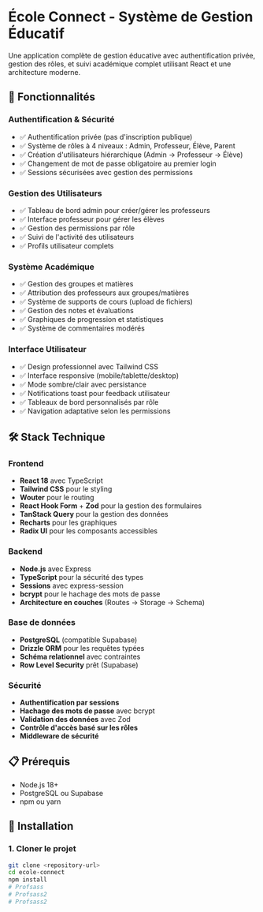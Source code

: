 # École Connect - Système de Gestion Éducatif

Une application complète de gestion éducative avec authentification privée, gestion des rôles, et suivi académique complet utilisant React et une architecture moderne.

## 🚀 Fonctionnalités

### Authentification & Sécurité
- ✅ Authentification privée (pas d'inscription publique)
- ✅ Système de rôles à 4 niveaux : Admin, Professeur, Élève, Parent
- ✅ Création d'utilisateurs hiérarchique (Admin → Professeur → Élève)
- ✅ Changement de mot de passe obligatoire au premier login
- ✅ Sessions sécurisées avec gestion des permissions

### Gestion des Utilisateurs
- ✅ Tableau de bord admin pour créer/gérer les professeurs
- ✅ Interface professeur pour gérer les élèves
- ✅ Gestion des permissions par rôle
- ✅ Suivi de l'activité des utilisateurs
- ✅ Profils utilisateur complets

### Système Académique
- ✅ Gestion des groupes et matières
- ✅ Attribution des professeurs aux groupes/matières
- ✅ Système de supports de cours (upload de fichiers)
- ✅ Gestion des notes et évaluations
- ✅ Graphiques de progression et statistiques
- ✅ Système de commentaires modérés

### Interface Utilisateur
- ✅ Design professionnel avec Tailwind CSS
- ✅ Interface responsive (mobile/tablette/desktop)
- ✅ Mode sombre/clair avec persistance
- ✅ Notifications toast pour feedback utilisateur
- ✅ Tableaux de bord personnalisés par rôle
- ✅ Navigation adaptative selon les permissions

## 🛠️ Stack Technique

### Frontend
- **React 18** avec TypeScript
- **Tailwind CSS** pour le styling
- **Wouter** pour le routing
- **React Hook Form** + **Zod** pour la gestion des formulaires
- **TanStack Query** pour la gestion des données
- **Recharts** pour les graphiques
- **Radix UI** pour les composants accessibles

### Backend
- **Node.js** avec Express
- **TypeScript** pour la sécurité des types
- **Sessions** avec express-session
- **bcrypt** pour le hachage des mots de passe
- **Architecture en couches** (Routes → Storage → Schema)

### Base de données
- **PostgreSQL** (compatible Supabase)
- **Drizzle ORM** pour les requêtes typées
- **Schéma relationnel** avec contraintes
- **Row Level Security** prêt (Supabase)

### Sécurité
- **Authentification par sessions**
- **Hachage des mots de passe** avec bcrypt
- **Validation des données** avec Zod
- **Contrôle d'accès basé sur les rôles**
- **Middleware de sécurité**

## 📋 Prérequis

- Node.js 18+ 
- PostgreSQL ou Supabase
- npm ou yarn

## 🔧 Installation

### 1. Cloner le projet
```bash
git clone <repository-url>
cd ecole-connect
npm install
# Profsass
# Profsass2
# Profsass2
